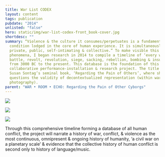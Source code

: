 ```yaml
---
title: War List CODEX
layout: content
tags: publication
pubdate: "2014"
unlisted: "false"
hero: static/img/war-list-codex-front_book-cover.jpg
shortdesc: ""
summary: “Violence & the culture it consumes/perpetuates is a fundamental
  condition lodged in the core of human experience. It is simultaneously
  private, public, self-intimating & collective.” To make visible this
  phenomena, I began research in 2014 to compile a timeline of ‘every war,
  battle, revolt, revolution, siege, sacking, rebellion, bombing & insurgency’,
  from 3000 BC to the present. This database is the foundation of this
  collaborative performance-installation & research project. The title refers to
  Susan Sontag’s seminal book, ‘Regarding the Pain of Others’, where she
  questions the validity of decontextualized representation (within war
  photography).
parent: "WAR • ROOM • ECHO: Regarding the Pain of Other Cyborgs"
---
```

![](static/img/war-list-codex-front_book-cover.jpg)

![](static/img/war-list-codex-book-inside.jpg)

![](static/img/war-list-codex-back_book-cover.jpg)

Through this comprehensive timeline forming a database of all human conflict, the project will narrate a history of war, conflict, & violence as the most continuous, omnipresent & ongoing history of humanity, ‘a civil war on a planetary scale’ & evidence that the collective history of human conflict is second only to history of language/music.